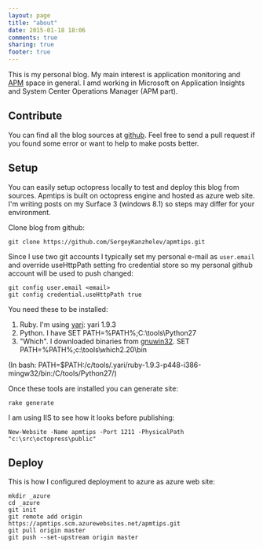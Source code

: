 ```yaml
---
layout: page
title: "about"
date: 2015-01-18 18:06
comments: true
sharing: true
footer: true
---
```

This is my personal blog. My main interest is application monitoring and [APM](http://en.wikipedia.org/wiki/Application_performance_management) space in general. I amd working in Microsoft on Application Insights and System Center Operations Manager (APM part).

Contribute
----------
You can find all the blog sources at [github](https://github.com/SergeyKanzhelev/apmtips). Feel free to send a pull request if you found some error or want to help to make posts better. 

Setup
-----
You can easily setup octopress locally to test and deploy this blog from sources. Apmtips is built on octopress engine and hosted as azure web site. I'm writing posts on my Surface 3 (windows 8.1) so steps may differ for your environment.

Clone blog from github:

```
git clone https://github.com/SergeyKanzhelev/apmtips.git
```

Since I use two git accounts I typically set my personal e-mail as ```user.email``` and override useHttpPath setting fro credential store so my personal github account will be used to push changed:

```
git config user.email <email>
git config credential.useHttpPath true
```

You need these to be installed:

1. Ruby. I'm using [yari](https://github.com/scottmuc/yari): yari 1.9.3
2. Python. I have SET PATH=%PATH%;C:\tools\Python27
3. "Which". I downloaded binaries from [gnuwin32](http://gnuwin32.sourceforge.net/packages/which.htm). SET PATH=%PATH%;c:\tools\which2.20\bin

(In bash: PATH=$PATH:/c/tools/.yari/ruby-1.9.3-p448-i386-mingw32/bin:/C/tools/Python27/)

Once these tools are installed you can generate site: 
```
rake generate
```

I am using IIS to see how it looks before publishing:

```
New-Website -Name apmtips -Port 1211 -PhysicalPath "c:\src\octopress\public"
```

Deploy
------
This is how I configured deployment to azure as azure web site:
```
mkdir _azure
cd _azure
git init
git remote add origin https://apmtips.scm.azurewebsites.net/apmtips.git
git pull origin master
git push --set-upstream origin master
```